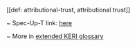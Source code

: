 [[def: attributional-trust, attributional trust]]

~ Spec-Up-T link: <a href='https://weboftrust.github.io/WOT-terms/docs/glossary/attributional-trust'>here</a>

~ More in <a href="https://weboftrust.github.io/WOT-terms/docs/glossary/attributional-trust">extended KERI glossary</a>
